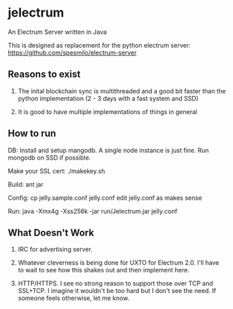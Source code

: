 jelectrum
=========

An Electrum Server written in Java

This is designed as replacement for the python electrum server:
https://github.com/spesmilo/electrum-server

Reasons to exist
----------------

1) The inital blockchain sync is multithreaded and a good bit faster than the python implementation
(2 - 3 days with a fast system and SSD)

2) It is good to have multiple implementations of things in general


How to run
----------

DB:
Install and setup mangodb.  A single node instance is just fine.  Run mongodb on SSD if possible.

Make your SSL cert:
./makekey.sh

Build:
ant jar

Config:
cp jelly.sample.conf jelly.conf
edit jelly.conf as makes sense

Run:
java -Xmx4g -Xss256k -jar run/Jelectrum.jar jelly.conf


What Doesn't Work
-----------------

1) IRC for advertising server.

2) Whatever cleverness is being done for UXTO for Electrum 2.0.  I'll have to wait to see
how this shakes out and then implement here.

3) HTTP/HTTPS.  I see no strong reason to support those over TCP and SSL+TCP.  I imagine it wouldn't be too hard
but I don't see the need.  If someone feels otherwise, let me know.


